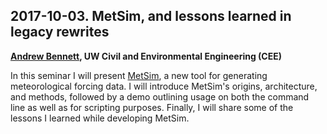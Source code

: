 ## 2017-10-03. MetSim, and lessons learned in legacy rewrites

**[Andrew Bennett](https://github.com/arbennett), UW Civil and Environmental Engineering (CEE)**

In this seminar I will present [MetSim](https://github.com/UW-Hydro/MetSim), a new tool for generating meteorological forcing data.  I will introduce MetSim's origins, architecture, and methods, followed by a demo outlining usage on both the command line as well as for scripting purposes.  Finally, I will share some of the lessons I learned while developing MetSim.
